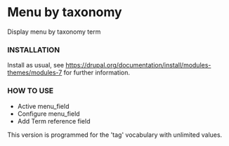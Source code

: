 # Menu by taxonomy

Display menu by taxonomy term

### INSTALLATION

Install as usual, see
https://drupal.org/documentation/install/modules-themes/modules-7 for further
information.

### HOW TO USE
- Active menu_field
- Configure menu_field
- Add Term reference field


This version is programmed for the 'tag' vocabulary with unlimited values.
